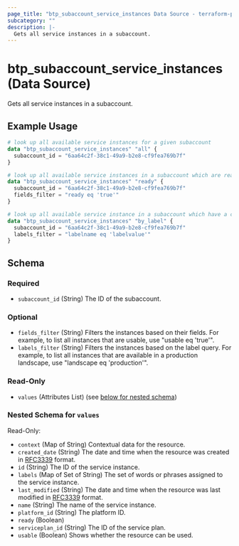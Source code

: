 ```yaml
---
page_title: "btp_subaccount_service_instances Data Source - terraform-provider-btp"
subcategory: ""
description: |-
  Gets all service instances in a subaccount.
---
```


# btp_subaccount_service_instances (Data Source)

Gets all service instances in a subaccount.

## Example Usage

```terraform
# look up all available service instances for a given subaccount
data "btp_subaccount_service_instances" "all" {
  subaccount_id = "6aa64c2f-38c1-49a9-b2e8-cf9fea769b7f"
}

# look up all available service instances in a subaccount which are ready to be used
data "btp_subaccount_service_instances" "ready" {
  subaccount_id = "6aa64c2f-38c1-49a9-b2e8-cf9fea769b7f"
  fields_filter = "ready eq 'true'"
}

# look up all available service instance in a subaccount which have a certain label assigned
data "btp_subaccount_service_instances" "by_label" {
  subaccount_id = "6aa64c2f-38c1-49a9-b2e8-cf9fea769b7f"
  labels_filter = "labelname eq 'labelvalue'"
}
```

<!-- schema generated by tfplugindocs -->
## Schema

### Required

- `subaccount_id` (String) The ID of the subaccount.

### Optional

- `fields_filter` (String) Filters the instances based on their fields. For example, to list all instances that are usable, use "usable eq 'true'".
- `labels_filter` (String) Filters the instances based on the label query.  For example, to list all instances that are available in a production landscape, use "landscape eq 'production'".

### Read-Only

- `values` (Attributes List) (see [below for nested schema](#nestedatt--values))

<a id="nestedatt--values"></a>
### Nested Schema for `values`

Read-Only:

- `context` (Map of String) Contextual data for the resource.
- `created_date` (String) The date and time when the resource was created in [RFC3339](https://www.ietf.org/rfc/rfc3339.txt) format.
- `id` (String) The ID of the service instance.
- `labels` (Map of Set of String) The set of words or phrases assigned to the service instance.
- `last_modified` (String) The date and time when the resource was last modified in [RFC3339](https://www.ietf.org/rfc/rfc3339.txt) format.
- `name` (String) The name of the service instance.
- `platform_id` (String) The platform ID.
- `ready` (Boolean)
- `serviceplan_id` (String) The ID of the service plan.
- `usable` (Boolean) Shows whether the resource can be used.